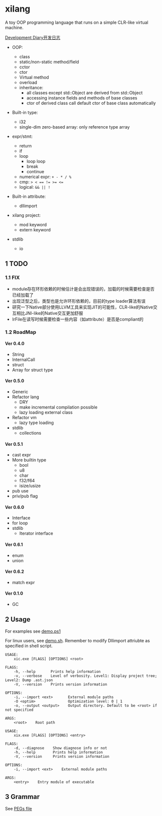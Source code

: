 # xilang

A toy OOP programming language that runs on a simple CLR-like virtual machine.

[Development Diary开发日志](https://xipotatonium.github.io/2021/04/04/XilangDev0/)


* OOP:
  * class
  * static/non-static method/field
  * cctor
  * ctor
  * Virtual method
  * overload
  * inheritance:
    * all classes except std::Object are derived from std::Object
    * accessing instance fields and methods of base classes
    * ctor of derived class call default ctor of base class automatically
* Built-in type:
  * i32
  * single-dim zero-based array: only reference type array
* expr/stmt:
  * return
  * if
  * loop
    * loop loop
    * break
    * continue
  * numerical expr: `+ - * / %`
  * cmp: `> < == != >= <=`
  * logical: `&& || !`
* Built-in attribute:
  * dllimport
* xilang project:
  * mod keyword
  * extern keyword

* stdlib
  * io

## 1 TODO

### 1.1 FIX

* module存在环形依赖的时候估计是会出现错误的，加载的时候需要检查是否已经加载了
* 出现泛型之后，类型也是允许环形依赖的，目前的type loader算法有误
* 研究一下Native部分使用LLVM工具来实现JIT的可能性，CLR-like的Native交互相比JNI-like的Native交互更加舒服
* IrFile在读写时候需要检查一些内容（如attribute）是否是compliant的

### 1.2 RoadMap

#### Ver 0.4.0

* String
* InternalCall
* struct
* Array for struct type

#### Ver 0.5.0

* Generic
* Refactor lang
  * DRY
  * make incremental compilation possible
  * lazy loading external class
* Refactor vm
  * lazy type loading
* stdlib
  * collections

#### Ver 0.5.1

* cast expr
* More builtin type
  * bool
  * u8
  * char
  * f32/f64
  * isize/usize
* pub use
* priv/pub flag

#### Ver 0.6.0

* Interface
* for loop
* stdlib
  * Iterator interface

#### Ver 0.6.1

* enum
* union

#### Ver 0.6.2

* match expr

#### Ver 0.1.0

* GC

## 2 Usage

For examples see [demo.ps1](demo.ps1)

For linux users, see [demo.sh](demo.sh). 
Remember to modify Dllimport attriubte as specified in shell script.

```
USAGE:
    xic.exe [FLAGS] [OPTIONS] <root>

FLAGS:
    -h, --help       Prints help information
    -v, --verbose    Level of verbosity. Level1: Display project tree; Level2: Dump .ast.json
    -V, --version    Prints version information

OPTIONS:
    -i, --import <ext>       External module paths
    -O <optim>               Optimization level: 0 | 1
    -o, --output <output>    Output directory. Default to be <root> if not specified

ARGS:
    <root>    Root path
```


```
USAGE:
    xix.exe [FLAGS] [OPTIONS] <entry>

FLAGS:
    -d, --diagnose    Show diagnose info or not
    -h, --help        Prints help information
    -V, --version     Prints version information

OPTIONS:
    -i, --import <ext>    External module paths

ARGS:
    <entry>    Entry module of executable
```

## 3 Grammar

See [PEGs file](src/lang/parser/grammar.pest)
